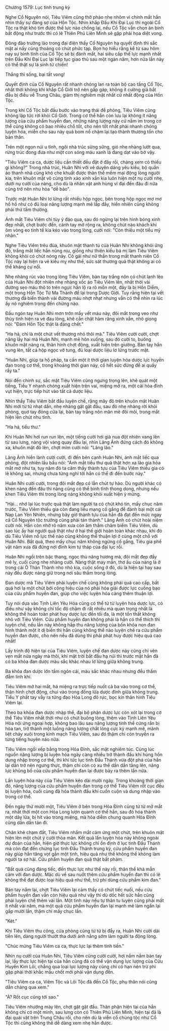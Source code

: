 




Chương 1579: Lục tinh trung kỳ


Nghe Cổ Nguyên nói, Tiêu Viêm cũng thở phào nhẹ nhõm vì chính mắt hắn nhìn thấy sự đáng sợ của Hồn Tộc. Nhìn khắp Đấu Khí Đại Lục thì ngoài Cổ Tộc ra thật khó tìm được thế lực nào chống lại, nếu Cổ Tộc vẫn chọn án binh bất động như trước thì có lẽ Thiên Phủ Liên Minh sẽ gặp phải họa diệt vong.

Đông đảo trưởng lão trong đại điện thấy Cổ Nguyên hạ quyết định thì sắc mặt ai nấy cũng thoáng có chút phức tạp. Bọn họ hiểu rằng kể từ sau hôm nay sự bình tĩnh của Cổ Tộc sẽ bị đánh mất, hai siêu cấp thế lực mạnh nhất trên Đấu Khí Đại Lục lại tiếp tục giao thủ sau một ngàn năm, hơn nữa lần này có thể thật sự là sinh tử chiến!

Thắng thì sống, bại tất vong!

Quyết định của Cổ Nguyên rất nhanh chóng lan ra toàn bộ cao tầng Cổ Tộc, nhất thời không khí khắp Cổ Giới trở nên gấp gáp, không ít cường giả bắt đầu bị điều về Trung Châu, giám thị nghiêm mật nhất cử nhất động của Hồn Tộc.

Trong khi Cổ Tộc bắt đầu bước vào trạng thái đề phòng, Tiêu Viêm cũng không lập tức rời khỏi Cổ Giới. Trong cơ thể hắn còn lưu lại không ít năng lượng của cửu phẩm huyền đan, những năng lượng này cứ nằm im trong cơ thể cũng không có bao nhiêu chỗ tốt, cho nên tốt nhất phải nhanh chóng luyện hóa, miễn cho sau này quả bom nổ chậm lại tạo thành thương tổn cho bản thân.

Trên một ngọn núi u tĩnh, ngôi nhà trúc sừng sững, gió nhẹ nhàng lướt qua, rừng trúc đong đưa như một con sóng màu xanh lá đang dạt vào bờ vậy.

"Tiêu Viêm ca ca, dược liệu cần thiết đều đặt ở đây rồi, chàng xem có thiếu gì không?" Trong nhà trúc, Huân Nhi với vẻ duyên dáng yêu kiều, bộ quần áo thanh nhã cũng khó che khuất được thân thể mềm mại động lòng người kia, trên khuôn mặt vô cùng tinh xảo xinh xắn kia luôn hiện một nụ cười nhẹ, dưới nụ cười của nàng, cho dù là nhân vật anh hùng vĩ đại đến đâu đi nữa cũng trở nên nhu hòa "dễ bảo".

Trước mặt Huân Nhi lơ lửng rất nhiều hộp ngọc, bên trong hộp ngọc mơ mơ hồ hồ như có đủ loại năng lượng mạnh mẽ lấp đầy, hiển nhiên cũng không phải thứ tầm thường.

Ánh mắt Tiêu Viêm chỉ tùy ý đảo qua, sau đó ngừng lại trên hình bóng xinh đẹp nhất, chợt bước đến, cánh tay mở rộng ra, không chút nào khách khí ôm vòng eo tinh tế kia kéo vào trong lòng, cười nói: "Còn thiếu một tiểu mỹ nhân."

Nghe Tiêu Viêm trêu đùa, khuôn mặt thanh tú của Huân Nhi không khỏi ửng đỏ, trắng mắt liếc hắn nũng nịu, giống như thiên kiều bá mị làm Tiêu Viêm không khỏi có chút nóng nảy. Cô gái như nữ thần trong mắt thanh niên Cổ Tộc này lại hiện ra vẻ kiều mỵ như thế, sức sát thương quả thật không ai có thể kháng cự nổi.

Nhẹ nhàng rúc vào trong lòng Tiêu Viêm, bàn tay trắng nõn có chút lạnh lẽo của Huân Nhi đột nhiên nhẹ nhàng xốc áo Tiêu Viêm lên, nhất thời vài đường sẹo máu thô to trên ngực hắn lộ ra rõ mồn một, đây là bị Hồn Diễm, một trong Hồn Tộc Tứ Ma Thánh để lại trong Dược Giới. Tuy rằng hiện tại vết thương đã biến thành vài đường máu nhợt nhạt nhưng vẫn có thể nhìn ra lúc ấy nó nghiêm trọng đến chừng nào.

Đầu ngón tay Huân Nhi mơn trớn mấy vết máu này, đôi mắt trong veo như thủy tinh hiện ra vẻ đau lòng, khẽ cắn chặt hàm răng xinh xắn, nhỏ giọng nói: "Đám Hồn Tộc thật là đáng chết."

"Ha hả, chỉ là một chút vết thương nhỏ thôi mà." Tiêu Viêm cười cười, chợt nâng lấy hai má Huân Nhi, mạnh mẽ hôn xuống, sau đó cười to, buông khuôn mặt nàng ra, thân hình chợt động, xuất hiện trên giường. Bàn tay hắn vung lên, tất cả hộp ngọc vỡ tung, đủ loại dược liệu lơ lửng trước mặt.

"Huân Nhi, giúp ta hộ pháp, ta cần một ít thời gian luyện hóa dược lực huyền đan trong cơ thể, trong khoảng thời gian này, cố hết sức đừng để ai quấy rầy ta."

Nói đến chính sự, sắc mặt Tiêu Viêm cũng ngưng trọng lên, khẽ quát một tiếng, Tiểu Y nhanh chóng xuất hiện trên vai, miệng mở ra, một cái hỏa đỉnh vụt hiện, trực tiếp hút vào tất cả dược liệu.

Nhìn thấy Tiêu Viêm bắt đầu luyện chế, rặng mây đỏ trên khuôn mặt Huân Nhi mới từ từ nhạt dần, nhẹ nhàng gật gật đầu, sau đó nhẹ nhàng rời khỏi phòng, quơ tay đóng cửa lại, bàn tay trắng nõn mân mê đôi môi, trong mắt hiện lên chút nhu tình.

"Ha hả, tiểu thư."

Khi Huân Nhi hơi run run lên, một tiếng cười hơi già nua đột nhiên vang lên từ sau lưng, nàng vội vàng quay đầu lại, nhìn Lăng Ảnh đứng cách đó không xa, khuôn mặt đỏ lên, chợt mỉm cười nói: "Lăng lão."

Lăng Ảnh hiền lành cười cười, đi đến bên cạnh Huân Nhi, ánh mắt liếc qua phòng, đột nhiên lầu bầu nói: "Ánh mắt tiểu thư quả thật hơn xa lão gia hỏa mắt mờ như ta, tuy năm đó ta cảm thấy thành tựu của Tiêu Viêm thiếu gia có lẽ không sai, nhưng chưa từng nghĩ tới hắn có thể đi đến bước này."

Huân Nhi cười cười, trong đôi mắt đẹp có lẫn chút tự hào. Dù người khác có khen nàng đến đâu thì nàng cũng có thể bình tĩnh thong dong, nhưng nếu khen Tiêu Viêm thì trong lòng nàng không khỏi xuất hiện ý mừng.

"Hài… nhớ lại lúc trước quả thật làm người ta có chút khó tin, mấy chục năm trước, Tiêu Viêm thiếu gia còn đang liều mạng cố gắng để đánh bại một cái Nạp Lan Yên Nhiên, nhưng bây giờ thành tựu của hắn đã đạt đến mức ngay cả Cổ Nguyên tộc trưởng cũng phải tán thành." Lăng Ảnh có chút hoài niệm cười nói. Hắn còn nhớ rõ năm xưa còn âm thầm châm biếm Tiêu Viêm, dù sao lúc ấy hai người quả thật như ở hai thế giới hoàn toàn khác nhau, khi đó dù Tiêu Viêm nỗ lực thế nào cũng không thể thuận lợi ở cùng một chỗ với Huân Nhi. Bất quá, theo mấy chục năm không ngừng cố gắng, Tiêu gia phế vật năm xưa đã đứng nơi đỉnh kim tự tháp của đại lục rồi.

Huân Nhi ngồi trên bậc thang, ngọc thủ nâng hương má, đôi mắt đẹp đầy mê ly, cuối cùng nhẹ nhàng cười. Nàng thật may mắn, thơ ấu của nàng là ở trong cái Ô Thản Thành nho nhỏ kia, cuộc sống ở đó, dù là hiện tại hay sau này đều được nàng giữ trong nơi sâu thẳm trong lòng.

Đan dược mà Tiêu Viêm phải luyện chế cũng không phải quá cao cấp, bất quá hơi lạ một chút bởi công hiệu của nó phải hóa giải được lực cuồng bạo của cửu phẩm huyền đan, giúp cho việc luyện hóa càng thêm thuận lợi.

Tuy nói dựa vào Tịnh Liên Yêu Hỏa cũng có thể từ từ luyện hóa dược lực, có điều như vậy không chỉ tốc độ chậm đi rất nhiều mà quan trọng nhất là không thể hoàn toàn phát huy dược lực đến tối đa, là một tổn thất không nhỏ với Tiêu Viêm. Cửu phẩm huyền đan không phải là hắn có thể thích thì luyện chế, nếu lần này không hấp thu năng lượng của bốn khỏa non đan hình thành một ít dị biến thì hắn cũng không thể nào luyện chế ra cửu phẩm huyền đan được, cho nên nếu đã dùng thì phải phát huy được hiệu quả cao nhất!

Lấy trình độ hiện tại của Tiêu Viêm, luyện chế đan dược này cũng chỉ vẻn vẹn mất nửa ngày mà thôi, khi mặt trời bắt đầu hạ núi thì trước mặt hắn đã có ba khỏa đan dược màu sắc khác nhau lơ lửng giữa không trung.

Ba khỏa đan dược lớn tầm ngón cái, màu sắc khác nhau nhưng đều thấm đẫm linh khí.

Tiêu Viêm mở hai mắt, há miệng ra trực tiếp nuốt cả ba vào trong cơ thể, thân hình chợt động, chui vào trong đống lửa dược đỉnh giữa không trung. Tiểu Y phất tay vẫy ra từng đạo Hỏa Long đỏ rực, bọc kín thân hình Tiêu Viêm lại.

Theo ba khỏa đan dược nhập thể, đại bộ phận dược lực còn xót lại trong cơ thể Tiêu Viêm nhất thời như có chút buông lỏng, thêm vào Tịnh Liên Yêu Hỏa nội ứng ngoại hợp, không bao lâu sau năng lượng tinh thể cứng rắn bị hòa tan, trở thành một luồng năng lượng chất lỏng cực kỳ mạnh mẽ, mãnh liệt chảy xuôi trong kinh mạch Tiêu Viêm, sau đó thậm chí còn truyền ra từng tiếng huyên náo nữa.

Tiêu Viêm ngồi xếp bằng trong Hỏa Đỉnh, sắc mặt nghiêm túc. Cùng lúc nguồn năng lượng bị luyện hóa ngày càng nhiều trở thành đấu khí hùng hồn dung nhập trong cơ thể, thì khí tức lục tinh Đấu Thánh vừa đột phá của hắn lại dần trở nên ngưng thực, thậm chí còn có xu thế dần dần tăng lên, năng lực khủng bố của cửu phẩm huyền đan lại được bày ra thêm lần nữa.

Lần luyện hóa này của Tiêu Viêm kéo dài mười ngày. Trong khoảng thời gian đó, năng lượng của cửu phẩm huyền đan trong cơ thể Tiêu Viêm rốt cục đều bị luyện hóa, cuối cùng đã hóa thành đấu khí cuồn cuộn và dung nhập vào trong cơ thể.

Đến ngày thứ mười một, Tiêu Viêm ở bên trong Hỏa Đỉnh cũng từ từ mở mắt ra, nhất thời một con Hỏa Long lượn quanh cơ thể hắn, sau đó hóa thành một dây lửa, bị hít vào trong miệng, mà hỏa diễm chung quanh Hỏa Đỉnh cũng dần dần tán đi.

Chân khẽ chạm đất, Tiêu Viêm nhắm mắt cảm ứng một chút, trên khuôn mặt hiện lên một chút ý cười thỏa mãn. Kết quả lần luyện hóa này không ngoài dự đoán của hắn, hiện giờ thực lực không chỉ ổn định ở lục tinh Đấu Thánh mà còn đạt đến chừng lục tinh Đấu Thánh trung kỳ, cửu phẩm huyền đan này giúp hắn tăng vọt gần một tinh, hiệu quả như thế không thể không làm người ta sợ hãi. Cửu phẩm huyền đan quả thật bất phàm.

"Bất quá cũng đáng tiếc, đến thực lực như thế này rồi, thân thể khá mẫn cảm với đan dược. Mặc dù về sau nuốt thêm cửu phẩm huyền đan thì có lẽ không thể đạt được loại hiệu quả như thế, trừ phi dùng cửu phẩm kim đan."

Bàn tay nắm lại, chợt Tiêu Viêm lại cảm thấy có chút tiếc nuối, nếu cửu phẩm huyền đan vẫn còn hiệu quả như vậy thì dù dốc hết sức hắn cũng phải luyện chế thêm vài lần. Một tinh này nếu tự thân tu luyện cũng phải mất ít nhất vài năm, mà một quả cửu phẩm huyền đan lại mạnh mẽ làm ngắn lại gấp mười lần, thậm chí mấy chục lần.

"Két."

Khi Tiêu Viêm thu công, cửa phòng cũng từ từ bị đẩy ra, Huân Nhi cười dài tiến lên, dáng người thướt tha dưới ánh nắng sớm làm người ta động lòng.

"Chúc mừng Tiêu Viêm ca ca, thực lực lại thêm tinh tiến."

Nhìn nụ cười của Huân Nhi, Tiêu Viêm cũng cười cười, hơi nắm nắm bàn tay lại, lấy thực lực hiện tại của hắn cũng đã có thể vận dụng lực lượng của Cửu Huyền Kim Lôi, chẳng qua loại lực lượng này cũng chỉ có hạn nên trừ phi gặp phải thời khắc mấu chốt mới phải vận dụng đến.

"Tiêu Viêm ca ca, Viêm Tộc và Lôi Tộc đã đến Cổ Tộc, phụ thân nói cũng dẫn chàng qua xem."

"À? Rốt cục cũng tới sao."

Tiêu Viêm nhướng mày lên, chợt gật gật đầu. Thân phận hiện tại của hắn không chỉ có một mình, sau lưng còn có Thiên Phủ Liên Minh, hiện tại đã là đại quái vật trên Trung Châu rồi, cho nên dù là viễn cổ chủng tộc như Cổ Tộc thì cũng không thể dễ dàng xem nhẹ hắn được.




